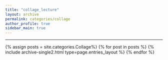 ```yaml
---
title: "collage_lecture"
layout: archive
permalink: categories/collage
author_profile: true
sidebar_main: true
---
```


<!-- 공백이 포함되어 있는 카테고리 이름의 경우 site.categories['a b c'] 이런식으로! -->

***

{% assign posts = site.categories.Collage%}
{% for post in posts %} {% include archive-single2.html type=page.entries_layout %} {% endfor %}